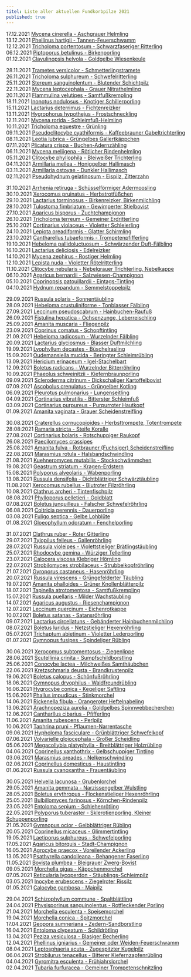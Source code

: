 ```yaml
---
titel: Liste aller aktuellen Fundkorbpilze 2021
published: true
---
```

17.12.2021 [Mycena cinerella - Aschgrauer Helmling](/pilze/mycena-cinerella-aschgrauer-helmling)  
13.12.2021 [Phellinus hartigii - Tannen-Feuerschwamm](/pilze/phellinus-hartigii-tannen-feuerschwamm)\
12.12.2021 [Tricholoma portentosum - Schwarzfaseriger Ritterling](/tricholoma-portentosum-schwarzfaseriger-ritterling)\
06.12.2021 [Piptoporus betulinus - Birkenporling](/pilze/piptoporus-betulinus-birkenporling)\
01.12.2021 [Clavulinopsis helvola - Goldgelbe Wiesenkeule](/pilze/clavulinopsis-helvola-goldgelbe-wiesenkeule)

28.11.2021 [Trametes versicolor - Schmetterlingstramete](/pilze/trametes-versicolor-schmetterlingstramete)\
26.11.2021 [Tricholoma sulphureum - Schwefelritterling](/pilze/tricholoma-sulphureum-schwefelritterling)\
25.11.2021 [Stereum sanguinolentum - Blutender Schichtpilz](/pilze/stereum-sanguinolentum-blutender-nadelholzschichtpilz)\
22.11.2021 [Mycena leptocephala - Grauer Nitrathelmling](/pilze/mycena-leptocephala-grauer-nitrathelmling)\
20.11.2021 [Flammulina velutipes - Samtfußkrempling](/pilze/flammulina-velutipes-samtfußrübling)\
18.11.2021 [Inonotus nodulosus - Knotiger Schillerporling](/pilze/inonotus-nodulosus-knotiger-schillerporling)\
15.11.2021 [Lactarius deterrimus - Fichtenreizker](/pilze/lactarius-deterrimus-fichtenreizker)\
13.11.2021 [Hygrophorus hypothejus - Frostschneckling](/pilze/hygrophorus-hypothejus-frostschneckling)\
12.11.2021 [Mycena rorida - Schleimfuß-Helmling](/pilze/mycena-rorida-schleimfuß-helmling)\
10.11.2021 [Tricholoma equestre - Grünling](/pilze/tricholoma-equestre-grünling)\
09.11.2021 [Pseudoclitocybe cyathiformis - Kaffeebrauner Gabeltrichterling](/pilze/pseudoclitocybe-cyathiformis-kaffeebrauner-gabeltrichterling)\
08.11.2021 [Leotia lubrica - Grüngelbes Gallertkäppchen](/pilze/leotia-lubrica-grüngelbes-gallertkäppchen)\
07.11.2021 [Plicatura crispa - Buchen-Adernzähling](/pilze/plicatura-crispa-buchen-adernzähling)\
06.11.2021 [Mycena meliigena - Rötlicher Rindenhelmling](/pilze/mycena-meliigena-rötlicher-rindenhelmling)\
05.11.2021 [Clitocybe phyllophila - Bleiweißer Trichterling](/pilze/clitocybe-phyllophila-bleiweißer-firnistrichterling-bleiweißer-trichterling)\
04.11.2021 [Armillaria mellea - Honiggelber Hallimasch](/pilze/armillaria-mellea-honiggelber-hallimasch)\
03.11.2021 [Armillaria ostoyae - Dunkler Hallimasch](/pilze/armillaria-ostoyae-dunkler-hallimasch)\
02.11.2021 [Pseudohydnum gelatinosum - Eispilz, Zitterzahn](/pilze/pseudohydnum-gelatinosum-eispilz-zitterzahn) 

31.10.2021 [Arrhenia retiruga - Schüsselförmiger Adermoosling](/pilze/arrhenia-retiruga-schüsselförmiger-adermoosling)\
30.10.2021 [Xerocomus pruinatus - Herbstrotfüßchen](/pilze/xerocomus-pruinatus-herbstrotfüßchen)\
29.10.2021 [Lactarius torminosus - Birkenreizker, Birkenmilchling](/pilze/lactarius-torminosus-birkenreizker-birkenmilchling)\
28.10.2021 [Tulostoma fimbriatum - Gewimperter Stielbovist](/pilze/tulostoma-fimbriatum-gewimperter-stielbovist)\
27.10.2021 [Agaricus bisporus - Zuchtchampignon](/agaricus-bisporus-zucht-champignon)\
26.10.2021 [Tricholoma terreum - Gemeiner Erdritterling](/pilze/tricholoma-terreum-gemeiner-erdritterling)\
25.10.2021 [Cortinarius violaceus - Violetter Schleierling](<Cortinarius violaceus - Violetter Schleierling>)\
24.10.2021 [Lepiota oreadiformis - Glatter Schirmling](/pilze/lepiota-oreadiformis-glatter-schirmling)\
23.10.2021 [Cantharellus tubaeformis - Trompetenpfifferling](/pilze/cantharellus-tubaeformis-trompetenpfifferling)\
19.10.2021 [Hebeloma pallidoluctuosum - Schwärzender Duft-Fälbling](/pilze/hebeloma-pallidoluctuosum-schwärzender-duft-fälbling)\
16.10.2021 [Lactarius deliciosis - Edelreizker](/pilze/lactarius-deliciosus-edelreizker)\
14.10.2021 [Mycena zephirus - Rostiger Helmling](/pilze/mycena-zephirus-rostiger-helmling)\
12.10.2021 [Lepista nuda - Violetter Rötelritterling](/pilze/lepista-nuda-violetter-rötelritterling)\
11.10.2021 [Clitocybe nebularis - Nebelgrauer Trichterling, Nebelkappe](/pilze/clitocybe-nebularis-nebelgrauer-trichterling-nebelkappe)\
06.10.2021 [Agaricus bernardii - Salzwiesen-Champignon](/pilze/agaricus-bernardii-salzwiesen-egerling)\
05.10.2021 [Coprinopsis patouillardii - Eintags-Tintling](/pilze/coprinopsis-patouillardii-eintags-tintling)\
04.10.2021 [Hydnum repandum - Semmelstoppelpilz](/pilze/hydnum-repandum-semmelstoppelpilz)

29.09.2021 [Russula solaris - Sonnentäubling](/pilze/russula-solaris-sonnentäubling)\
28.09.2021 [Hebeloma crustuliniforme - Tonblasser Fälbling](/pilze/hebeloma-crustuliniforme-tonblasser-fälbling)\
27.09.2021 [Leccinum pseudoscabrum - Hainbuchen-Raufuß](/pilze/leccinum-pseudoscabrum-hainbuchenraufuß)\
26.09.2021 [Fistulina hepatica - Ochsenzunge, Leberreischling](/pilze/fistulina-hepatica-ochsenzunge-leberreischling)\
25.09.2021 [Amanita muscaria - Fliegenpilz ](/pilze/amanita-muscaria-fliegenpilz)\
23.09.2021 [Coprinus comatus - Schopftintling](/pilze/coprinus-comatus-schopftintling)\
21.09.2021 [Hebeloma radicosum - Wurzelnder Fälbling](/pilze/hebeloma-radicosum-wurzelnder-fälbling)\
20.09.2021 [Lactarius glyciosmus - Blasser Duftmilchling](/pilze/lactarius-glyciosmus-blasser-duftmilchling)\
19.09.2021 [Lyophyllum decastes - Büschelrasling](/pilze/lyophyllum-decastes-büschelrasling)\
15.09.2021 [Oudemansiella mucida - Beringter Schleimrübling](/pilze/oudemansiella-mucida-beringter-schleimrübling)\
13.09.2021 [Hericium erinaceum - Igel-Stachelbart](/pilze/hericium-erinaceum-igel-stachelbart)\
12.09.2021 [Boletus radicans - Wurzelnder Bitterröhrling](/boletus-radicans-wurzelnder-bitterröhrling)\
10.09.2021 [Phaeolus schweinitzii - Kiefernbraunporling](/pilze/phaeolus-spadiceus-kiefernbraunporling)\
09.09.2021 [Scleroderma citrinum - Dickschaliger Kartoffelbovist](/pilze/scleroderma-citrinum-dickschaliger-kartoffelbovist)\
07.09.2021 [Ascobolus crenulatus - Grüngelber Kotling](/pilze/ascobolus-crenulatus-grüngelber-kotling)\
06.09.2021 [Pleurotus pulmonarius - Lungenseitling](/pilze/pleurotus-pulmonarius-lungenseitling-löffelseitling)\
04.09.2021 [Cortinarius vibratilis - Bitterster Schleimfuß](/pilze/cortinarius-vibratilis-gallen-schleimfuß-bitterster-schleimfuß)\
03.09.2021 [Cortinarius purpureus - Purpurroter Hautkopf](/pilze/cortinarius-purpureus-purpurroter-hautkopf)\
01.09.2021 [Amanita vaginata - Grauer Scheidenstreifling](/pilze/amanita-vaginata-grauer-scheidenstreifling)

30.08.2021 [Craterellus cornucopioides - Herbsttrompete, Totentrompete](/pilze/craterellus-cornucopioides-herbsttrompete-totentrompete)\
28:08:2021 [Ramaria stricta - Steife Koralle](/pilze/ramaria-stricta-steife-koralle)\
27.08.2021 [Cortinarius bolaris - Rotschuppiger Raukopf](/pilze/cortinarius-bolaris-rotschuppiger-raukopf)\
26.08.2021 [Paecilomyces crassipes](/pilze/paecilomyces-crassipes)\
25.08.2021 [Amanita fulva - Rotbrauner (Fuchsiger) Scheidenstreifling](/pilze/amanita-fulva-rotbrauner-fuchsiger-scheidenstreifling)\
22.08.2021 [Marasmius rotula - Halsbandschwindling](/pilze/marasmius-rotula-halsbandschwindling)\
21.08.2021 [Kuehneromyces mutabilis - Stockschwämmchen](/pilze/kuehneromyces-mutabilis-stockschwämmchen)\
19.08.2021 [Geastrum striatum - Kragen-Erdstern](/pilze/geastrum-striatum-kragen-erdstern)\
15.08.2021 [Polyporus alveolaris - Wabenporling](/pilze/polyporus-alveolaris-wabenporling)\
13.08.2021 [Russula densifolia - Dichtblättriger Schwärztäubling](/pilze/russula-densifolia-dichtblättriger-schwärztäubling)\
11.08.2021 [Xerocomus rubellus - Blutroter Filzröhrling](/pilze/xerocomus-rubellus-blutroter-filzröhrling)\
10.08.2021 [Clathrus archeri - Tintenfischpilz](/pilze/clathrus-archeri-tintenfischpilz)\
08.08.2021 [Phylloporus pelletieri - Goldblatt](/pilze/phylloporus-pelletieri-goldblatt)\
07.08.2021 [Boletus junquilleus - Falscher Schwefelröhrling](/pilze/boletus-junquilleus-falscher-schwefelröhrling)\
06.08.2021 [Coltricia perennis - Dauerporling](/pilze/coltricia-perennis-gezonter-dauerporling)\
03.08.2021 [Fuligo septica - Gelbe Lohblüte](/pilze/fuligo-septica-gelbe-lohblüte)\
01.08.2021 [Gloeophyllum odoratum - Fenchelporling](/pilze/gloeophyllum-odoratum-fenchelporling)

31.07.2021 [Clathrus ruber - Roter Gitterling](/pilze/clathrus-ruber-roter-gitterling)\
29.07.2021 [Tylopilus felleus - Gallenröhrling](/artikel/die-invasion-der-bitterlinge.html)\
28.07.2021 [Russula violeipes - Violettstieliger Brätlingstäubling](/pilze/russula-violeipes-violettstieliger-brätlingstäubling)\
25.07.2021 [Rhodocybe gemina - Würziger Tellerling](/pilze/rhodocybe-gemina-würziger-tellerling)\
23.07.2021 [Calocera viscosa Klebriger Hörnling](/pilze/calocera-viscosa-klebriger-hörnling)\
22.07.2021 [Strobilomyces strobilaceus - Strubbelkopfröhrling](/pilze/strobilomyces-strobilaceus-strubbelkopfröhrling)\
21.07.2021 [Gyroporus castaneus - Hasenröhrling](/pilze/gyroporus-castaneus-hasenröhrling)\
20.07.2021 [Russula virescens - Grüngefelderter Täubling](/pilze/russula-virescens-grüngefelderter-täubling)\
19.07.2021 [Amanita phalloides - Grüner Knollenblätterpilz](/pilze/amanita-phalloides-grüner-knollenblätterpilz)\
18.07.2021 [Tapinella atrotomentosa - Samtfußkrempling](/pilze/tapinella-atrotomentosa-samtfußkrempling)\
15.07.2021 [Russula puellaris - Milder Wachstäubling](/pilze/russula-puellaris-milder-wachstäubling-mädchentäubling)\
14.07.2021 [Agaricus augustus - Riesenchampignon](/pilze/agaricus-augustus-riesenchampignon)\
12.07.2021 [Leccinum quercinum - Eichenrotkappe](/pilze/leccinum-quercinum-eichenrotkappe)\
10.07.2021 [Boletus satanas - Satansröhrling](/pilze/boletus-satanas-satansröhrling)\
09.07.2021 [Lactarius circellatuns - Gebänderter Hainbuchenmilchling](/lactarius-circellatus-gebänderter-hainbuchenmilchling)\
08.07.2021 [Boletus luridus - Netzstieliger Hexenröhrling](/pilze/boletus-luridus-netzstieliger-hexenröhrling)\
05.07.2021 [Trichaptum abietinum - Violetter Lederporling](/trichaptum-abietinum-violetter-lederporling-gemeiner-violettporling)\
01.07.2021 [Gymnopus fusipes - Spindeliger Rübling](/pilze/gymnopus-fusipes-spindeliger-rübling)

30.06.2021 [Xerocomus subtomentosus - Ziegenlippe](/pilze/xerocomus-subtomentosus-ziegenlippe)\
28.06.2021 [Scutellinia crinita - Sumpfschildborstling](/pilze/scutellinia-crinita-bewimperter-schildborstling-sumpfschildborstling)\
25.06.2021 [Conocybe lactea - Milchweißes Samthäubchen](/pilze/conocybe-lactea-milchweißes-samthäubchen)\
22.06.2021 [Kretzschmaria deusta - Brandkrustenpilz](/pilze/kretzschmaria-deusta-brandkrustenpilz)\
19.06.2021 [Boletus calopus - Schönfußröhrling](/pilze/boletus-calopus-schönfußröhrling)\
18.06.2021 [Gymnopus dryophilus - Waldfreundrübling](/pilze/gymnopus-dryophilus-waldfreundrübling)\
16.06.2021 [Hygrocybe conica - Kegeliger Saftling](/pilze/hygrocybe-conica-kegeliger-saftling-schwärzender-saftling)\
15.06.2021 [Phallus impudicus - Stinkmorchel](/pilze/phallus-impudicus-stinkmorchel)\
14.06.2021 [Rickenella fibula - Orangeroter Heftelnabeling](/pilze/rickenella-fibula)\
13.06.2021 [Arachnopeziza aurelia - Goldgelbes Spinnwebbecherchen](<13.06.2021  Arachnopeziza aurelia - Goldgelbes Spinnwebbecherchen>)\
12.06.2021 [Cantharllus cibarius - Pfifferling](/pilze/cantharellus-cibarius-pfifferling)\
11.06.2021 [Amanita rubescens - Perlpilz](/pilze/amanita-rubescens-perlpilz)\
10.06.2021 [Taphrina pruni - Pflaumen-Narrentasche](/pilze/taphrina-pruni-pflaumen-narrentasche)\
09.06.2021 [Hypholoma fasciculare - Grünblättriger Schwefelkopf](/pilze/hypholoma-fasciculare-grünblättriger-schwefelkopf)\
07.06.2021 [Volvarielle gloiocephala - Großer Scheidling](/pilze/volvariella-gloiocephala-großer-scheidling)\
05.06.2021 [Megacollybia platyphylla - Breitblättriger Holzrübling](/pilze/megacollybia-platyphylla-breitblatt-breitblättriger-holzrübling)\
04.06.2021 [Coprinellus xanthothrix - Gelbschuppiger Tintling](/pilze/coprinellus-xanthothrix-gelbschuppiger-tintling)\
03.06.2021 [Marasmius oreades - Nelkenschwindling](/pilze/marasmius-oreades-nelkenschwindling)\
02.06.2021 [Coprinellus domesticus - Haustintling](/pilze/coprinellus-domesticus-haustintling)\
01.06.2021 [Russula cyanoxantha - Frauentäubling](/pilze/russula-cyanoxantha-frauentäubling)

30.05.2021 [Helvella lacunosa - Grubenlorchel](/pilze/helvella-lacunosa-grubenlorchel)\
29.05.2021 [Amanita gemmata - Narzissengelber Wulstling](/pilze/amanita-gemmata-narzissengelber-wulstling)\
28.05.2021 [Boletus erythropus - Flockenstieliger Hexenröhrling](/pilze/boletus-erythropus-flockenstieliger-hexenröhrling)\
25.05.2021 [Bulbillomyces farinosus - Körnchen-Rindenpilz](/pilze/bulbillomyces-farinosus-körnchen-rindenpilz)\
23.05.2021 [Entoloma sepium - Schlehenrötling](/pilze/entoloma-sepium-schlehenrötling)\
22.05.2021 [Polyporus tuberaster - Sklerotienporling, Kleiner Schuppenporling](/pilze/polyporus-tuberaster-sklerotienporling)\
21.05.2021 [Gymnopus ocior - Gelbblättriger Rübling](/gymnopus-ocior-gelbblättriger-rübling)\
20.05.2021 [Coprinellus micaceus - Glimmertintling](/pilze/coprinellus-micaceus-glimmertintling)\
19.05.2021 [Laetiporus sulphureus - Schwefelporling](/pilze/laetiporus-sulphureus-schwefelporling)\
17.05.2021 [Agaricus bitorquis - Stadt-Champignon](/pilze/agaricus-bitorquis-stadt-champignon)\
16.05.2021 [Agrocybe praecox - Voreilender Ackerling](/pilze/agrocybe-praecox-voreilender-ackerling)\
13.05.2021 [Psathyrella candolleana - Behangener Faserling](/pilze/psathyrella-candolleana-behangener-faserling)\
11.05.2021 [Bovista plumbea - Bleigrauer Zwerg-Bovist](/pilze/bovista-plumbea-bleigrauer-zwerg-bovist)\
09.05.2021 [Morchella gigas - Käppchenmorchel](/pilze/morchella-gigas-käppchenmorchel)\
07.05.2021 [Reticularia lycoperdon - Stäublings-Schleimpilz](/pilze/reticularia-lycoperdon-stäublings-schleimpilz)\
03.05.2021 [Inocybe erubescens - Ziegelroter Rissilz](/pilze/inocybe-erubescens-ziegelroter-risspilz)\
01.05.2021 [Calocybe gambosa - Maipilz](/pilze/calocybe-gambosa-maipilz)

29.04.2021 [Schizophyllum commune - Spaltblättling](/pilze/schizophyllum-commune-spaltblättling)\
24.04.2021 [Physisporinus sanguinolentus - Rotfleckender Porling](/pilze/physisporinus-sanguinolentus-rotfleckender-porling)\
21.04.2021  [Morchella esculenta - Speisemorchel](/pilze/morchella-esculenta-speisemorchel)\
19.04.2021  [Morchella conica - Spitzmorchel](/pilze/morchella-conica-spitzmorchel)\
17.04.2021  [Geopora sumneriana - Zedern-Sandborstling](/pilze/geopora-sumneriana-zedern-sandborstling)\
16.04.2021  [Entoloma clypeatum - Schildrötling](/pilze/entoloma-clypeatum-schildrötling)\
13.04.2021  [Peziza vesiculosa - Blasiger Becherling](/pilze/peziza-vesiculosa-blasiger-becherling)\
12.04.2021  [Phellinus igniarius - Gemeiner oder Weiden-Feuerschwamm](/pilze/phellinus-igniarius-gemeiner-feuerschwamm)\
08.04.2021  [Leptosphaeria acuta - Zugespitzter Kugelpilz](/pilze/leptosphaeria-acuta-zugespitzter-kugelpilz)\
06.04.2021  [Strobilurus tenacellus - Bitterer Kiefernzapfenrübling](/pilze/strobilurus-tenacellus-bitterer-kiefern-zapfenrübling)\
04.04.2021  [Gyromitra esculenta - Frühjahrslorchel](/pilze/gyromitra-esculenta-frühjahrslorchel)\
02.04.2021  [Tubaria furfuracea - Gemeiner Trompetenschnitzling](/pilze/tubaria-furfuracea-gemeiner-trompetenschnitzling)